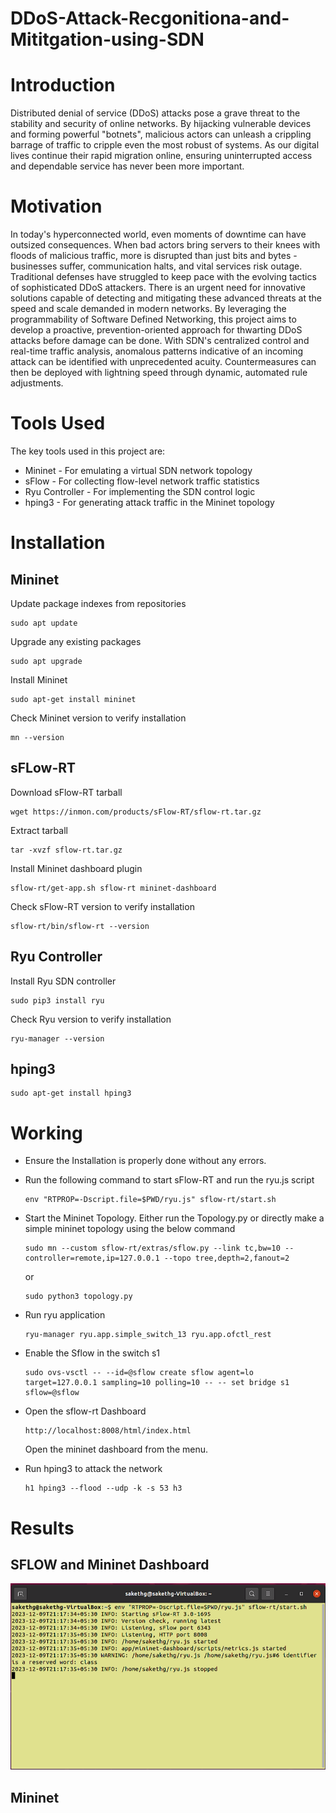 # DDoS-Attack-Recgonitiona-and-Mititgation-using-SDN

# Introduction
Distributed denial of service (DDoS) attacks pose a grave threat to the stability and security of online networks. By hijacking vulnerable devices and forming powerful "botnets", malicious actors can unleash a crippling barrage of traffic to cripple even the most robust of systems. As our digital lives continue their rapid migration online, ensuring uninterrupted access and dependable service has never been more important.

# Motivation 
In today's hyperconnected world, even moments of downtime can have outsized consequences. When bad actors bring servers to their knees with floods of malicious traffic, more is disrupted than just bits and bytes - businesses suffer, communication halts, and vital services risk outage. Traditional defenses have struggled to keep pace with the evolving tactics of sophisticated DDoS attackers. There is an urgent need for innovative solutions capable of detecting and mitigating these advanced threats at the speed and scale demanded in modern networks. By leveraging the programmability of Software Defined Networking, this project aims to develop a proactive, prevention-oriented approach for thwarting DDoS attacks before damage can be done. With SDN's centralized control and real-time traffic analysis, anomalous patterns indicative of an incoming attack can be identified with unprecedented acuity. Countermeasures can then be deployed with lightning speed through dynamic, automated rule adjustments. 

# Tools Used 
The key tools used in this project are:
* Mininet - For emulating a virtual SDN network topology
* sFlow - For collecting flow-level network traffic statistics
* Ryu Controller - For implementing the SDN control logic
* hping3 - For generating attack traffic in the Mininet topology
  
# Installation 
## Mininet
Update package indexes from repositories
```
sudo apt update
```
Upgrade any existing packages
```
sudo apt upgrade
```
Install Mininet
```
sudo apt-get install mininet
```
Check Mininet version to verify installation
```
mn --version
```
## sFLow-RT
Download sFlow-RT tarball
```
wget https://inmon.com/products/sFlow-RT/sflow-rt.tar.gz
```
Extract tarball
```
tar -xvzf sflow-rt.tar.gz
```
Install Mininet dashboard plugin
```
sflow-rt/get-app.sh sflow-rt mininet-dashboard
```
Check sFlow-RT version to verify installation
```
sflow-rt/bin/sflow-rt --version
```
## Ryu Controller
Install Ryu SDN controller
```
sudo pip3 install ryu
```
Check Ryu version to verify installation
```
ryu-manager --version
```
## hping3
```
sudo apt-get install hping3
```


# Working
* Ensure the Installation is properly done without any errors.
* Run the following command to start sFlow-RT and run the ryu.js script
    ```
    env "RTPROP=-Dscript.file=$PWD/ryu.js" sflow-rt/start.sh
    ```
* Start the Mininet Topology. Either run the Topology.py or directly make a simple mininet topology using the below command

    ```
    sudo mn --custom sflow-rt/extras/sflow.py --link tc,bw=10 --controller=remote,ip=127.0.0.1 --topo tree,depth=2,fanout=2
    ```

    or 

    ```
    sudo python3 topology.py
    ```

* Run ryu application
    ```
    ryu-manager ryu.app.simple_switch_13 ryu.app.ofctl_rest
    ```

* Enable the Sflow in the switch s1
    ```
    sudo ovs-vsctl -- --id=@sflow create sflow agent=lo target=127.0.0.1 sampling=10 polling=10 -- -- set bridge s1 sflow=@sflow
    ```

* Open the sflow-rt Dashboard
    ```
    http://localhost:8008/html/index.html
    ```
    Open the mininet dashboard from the menu.
* Run hping3 to attack the network
  ```
  h1 hping3 --flood --udp -k -s 53 h3
  ```
# Results

## SFLOW and Mininet Dashboard

<img src="https://github.com/SakethGajawada/DDoS-Attack-Recgonitiona-and-Mititgation-using-SDN/blob/main/images/sflow.png" />

## Mininet
